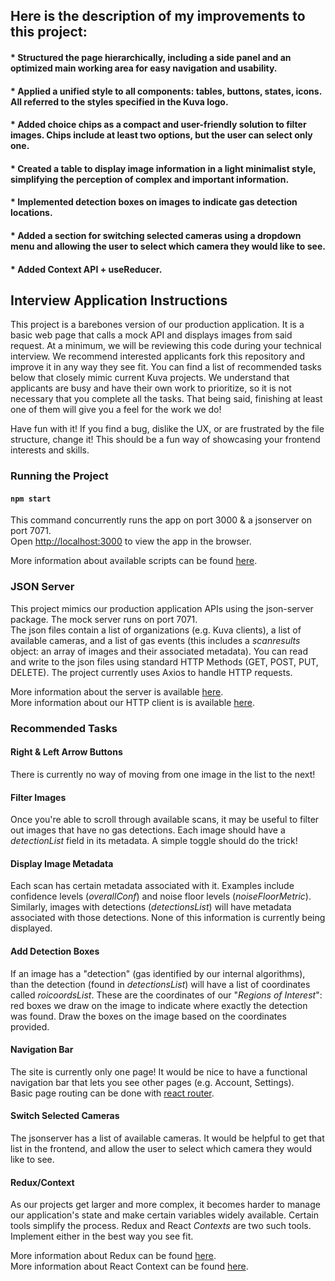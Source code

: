 ## Here is the description of my improvements to this project:

#### \* Structured the page hierarchically, including a side panel and an optimized main working area for easy navigation and usability.

#### \* Applied a unified style to all components: tables, buttons, states, icons. All referred to the styles specified in the Kuva logo.

#### \* Added choice chips as a compact and user-friendly solution to filter images. Chips include at least two options, but the user can select only one.

#### \* Created a table to display image information in a light minimalist style, simplifying the perception of complex and important information.

#### \* Implemented detection boxes on images to indicate gas detection locations.

#### \* Added a section for switching selected cameras using a dropdown menu and allowing the user to select which camera they would like to see.

#### \* Added Context API + useReducer.

## Interview Application Instructions

This project is a barebones version of our production application. It is a basic web page that calls a mock API and displays images from said request. At a minimum, we will be reviewing this code during your technical interview. We recommend interested applicants fork this repository and improve it in any way they see fit. You can find a list of recommended tasks below that closely mimic current Kuva projects. We understand that applicants are busy and have their own work to prioritize, so it is not necessary that you complete all the tasks. That being said, finishing at least one of them will give you a feel for the work we do!

Have fun with it! If you find a bug, dislike the UX, or are frustrated by the file structure, change it! This should be a fun way of showcasing your frontend interests and skills.

### Running the Project

#### `npm start`

This command concurrently runs the app on port 3000 & a jsonserver on port 7071.\
Open [http://localhost:3000](http://localhost:3000) to view the app in the browser.

More information about available scripts can be found [here](https://facebook.github.io/create-react-app/docs/getting-started).

### JSON Server

This project mimics our production application APIs using the json-server package. The mock server runs on port 7071.\
The json files contain a list of organizations (e.g. Kuva clients), a list of available cameras, and a list of gas events (this includes a _scanresults_ object: an array of images and their associated metadata). You can read and write to the json files using standard HTTP Methods (GET, POST, PUT, DELETE). The project currently uses Axios to handle HTTP requests.

More information about the server is available [here](https://www.npmjs.com/package/json-server).\
More information about our HTTP client is is available [here](https://www.npmjs.com/package/axiosr).

### Recommended Tasks

#### Right & Left Arrow Buttons

There is currently no way of moving from one image in the list to the next!

#### Filter Images

Once you're able to scroll through available scans, it may be useful to filter out images that have no gas detections. Each image should have a _detectionList_ field in its metadata. A simple toggle should do the trick!

#### Display Image Metadata

Each scan has certain metadata associated with it. Examples include confidence levels (_overallConf_) and noise floor levels (_noiseFloorMetric_). Similarly, images with detections (_detectionsList_) will have metadata associated with those detections. None of this information is currently being displayed.

#### Add Detection Boxes

If an image has a "detection" (gas identified by our internal algorithms), than the detection (found in _detectionsList_) will have a list of coordinates called _roicoordsList_. These are the coordinates of our "_Regions of Interest_": red boxes we draw on the image to indicate where exactly the detection was found. Draw the boxes on the image based on the coordinates provided.

#### Navigation Bar

The site is currently only one page! It would be nice to have a functional navigation bar that lets you see other pages (e.g. Account, Settings).\
Basic page routing can be done with [react router](https://reactrouter.com/web/guides/quick-start).

#### Switch Selected Cameras

The jsonserver has a list of available cameras. It would be helpful to get that list in the frontend, and allow the user to select which camera they would like to see.

#### Redux/Context

As our projects get larger and more complex, it becomes harder to manage our application's state and make certain variables widely available. Certain tools simplify the process. Redux and React _Contexts_ are two such tools. Implement either in the best way you see fit.

More information about Redux can be found [here](https://redux.js.org/introduction/getting-started).\
More information about React Context can be found [here](https://reactjs.org/docs/context.html).
